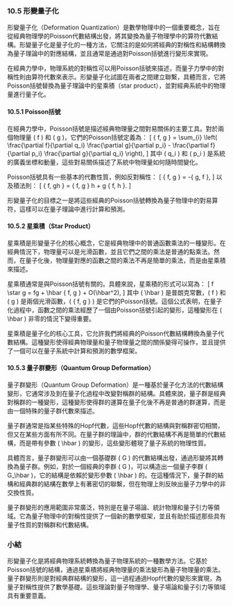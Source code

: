 ### 10.5 形變量子化

形變量子化（Deformation Quantization）是數學物理中的一個重要概念，旨在從經典物理學的Poisson代數結構出發，將其變換為量子物理學中的算符代數結構。形變量子化是量子化的一種方法，它關注的是如何將經典的對稱性和結構轉換為量子理論中的對應結構，並且通常是通過對Poisson括號進行變形來實現。

在經典力學中，物理系統的對稱性可以用Poisson括號來描述，而量子力學中的對稱性則由算符代數來表示。形變量子化試圖在兩者之間建立聯繫，具體而言，它將Poisson括號替換為量子理論中的星乘積（star product），並對經典系統中的物理量進行量子化。

#### 10.5.1 Poisson括號

在經典力學中，Poisson括號是描述經典物理量之間對易關係的主要工具。對於兩個物理量 \( f \) 和 \( g \)，它們的Poisson括號定義為：
\[
\{ f, g \} = \sum_{i} \left( \frac{\partial f}{\partial q_i} \frac{\partial g}{\partial p_i} - \frac{\partial f}{\partial p_i} \frac{\partial g}{\partial q_i} \right),
\]
其中 \( q_i \) 和 \( p_i \) 是系統的廣義坐標和動量，這些對易關係描述了系統中物理量如何隨時間變化。

Poisson括號具有一些基本的代數性質，例如反對稱性：
\[
\{ f, g \} = -\{ g, f \},
\]
以及積法則：
\[
\{ f, gh \} = \{ f, g \} h + g \{ f, h \}.
\]

形變量子化的目標之一是將這些經典的Poisson括號轉換為量子物理中的對易算符，這樣可以在量子理論中進行計算和預測。

#### 10.5.2 星乘積（Star Product）

星乘積是形變量子化的核心概念，它是經典物理中的普通函數乘法的一種變形。在經典情況下，物理量可以是光滑函數，並且它們之間的乘法是普通的點乘法。然而，在量子化後，物理量對應的函數之間的乘法不再是簡單的乘法，而是由星乘積來描述。

星乘積通常是與Poisson括號有關的。具體來說，星乘積的形式可以寫為：
\[
f \star g = fg + \hbar \{ f, g \} + O(\hbar^2),
\]
其中 \( \hbar \) 是普朗克常數，\( f \) 和 \( g \) 是兩個光滑函數，\( \{ f, g \} \) 是它們的Poisson括號。這個公式表明，在量子化過程中，函數之間的乘法經歷了一個由Poisson括號引起的變形，這種變形在 \( \hbar \) 非零的情況下變得重要。

星乘積是量子化的核心工具，它允許我們將經典的Poisson代數結構轉換為量子代數結構。這種變形使得經典物理量和量子物理量之間的關係變得可操作，並且提供了一個可以在量子系統中計算和預測的數學框架。

#### 10.5.3 量子群變形（Quantum Group Deformation）

量子群變形（Quantum Group Deformation）是一種基於量子化方法的代數結構變形，它通常涉及到在量子化過程中改變對稱群的結構。具體來說，量子群是經典對稱群的一種變形，這種變形使得群的運算在量子化後不再是普通的群運算，而是由一個特殊的量子群代數來描述。

量子群通常是指某些特殊的Hopf代數，這些Hopf代數的結構與對稱群密切相關，但又在某些方面有所不同。在量子群的理論中，群的代數結構不再是簡單的代數結構，而是帶有參數 \( \hbar \) 的變形，這些變形體現了量子系統的物理性質。

具體而言，量子群變形可以由一個基礎群 \( G \) 的代數結構出發，通過形變將其轉換為量子群。例如，對於一個經典的李群 \( G \)，可以構造出一個量子李群 \( G_\hbar \)，它的結構是依賴於變形參數 \( \hbar \) 的。在這種情況下，量子群的結構和經典群的結構在數學上有著密切的聯繫，但在物理上則反映出量子力學中的非交換性質。

量子群變形的應用範圍非常廣泛，特別是在量子場論、統計物理和量子引力等領域。它為量子物理中的對稱性提供了一個新的數學框架，並且有助於描述那些具有量子性質的對稱群和代數結構。

### 小結

形變量子化是將經典物理系統轉換為量子物理系統的一種數學方法。它基於Poisson括號的結構，通過星乘積將經典物理量的乘法變形為量子物理量的乘法。量子群變形則是對經典群結構的變形，這一過程通過Hopf代數的變形來實現，為量子對稱性提供了數學基礎。這些理論對量子物理學、量子場論和量子引力等領域具有重要意義。